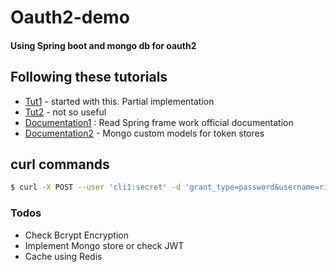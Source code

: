 # Oauth2-demo

#### Using  Spring boot and mongo db for oauth2

## Following these tutorials
 - [Tut1] - started with this. Partial implementation
 - [Tut2] - not so useful
 - [Documentation1] : Read Spring frame work official documentation
 - [Documentation2] - Mongo custom models for token stores
    
[Tut1]: <https://gigsterous.github.io/engineering/2017/03/01/spring-boot-4.html>
[Tut2]: <https://jugbd.org/2017/09/19/implementing-oauth2-spring-boot-spring-security/>
[Documentation1]: <http://projects.spring.io/spring-security-oauth/docs/oauth2.html>
[Documentation2]:<https://github.com/jeebb/oauth-demo/tree/master/sec-api/src/main/java/com/jeenguyen/demo/oauth/api/entities>

## curl commands
```sh
$ curl -X POST --user 'cli1:secret' -d 'grant_type=password&username=rik&password=password' http://localhost:8080/oauth/token
```
### Todos
  - Check Bcrypt Encryption
  - Implement Mongo store or check JWT
  - Cache using Redis
 

